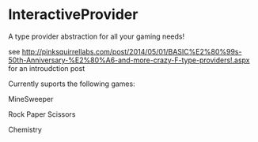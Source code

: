InteractiveProvider
===================

A type provider abstraction for all your gaming needs!

see http://pinksquirrellabs.com/post/2014/05/01/BASIC%E2%80%99s-50th-Anniversary-%E2%80%A6-and-more-crazy-F-type-providers!.aspx for an introudction post

Currently suports the following games:

MineSweeper

Rock Paper Scissors

Chemistry
